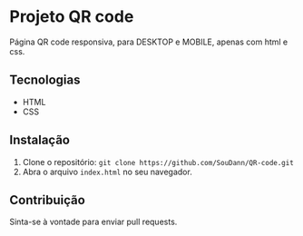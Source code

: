 # Projeto QR code

Página QR code responsiva, para DESKTOP e MOBILE, apenas com html e css.

## Tecnologias

- HTML
- CSS

## Instalação

1. Clone o repositório: `git clone https://github.com/SouDann/QR-code.git`
2. Abra o arquivo `index.html` no seu navegador.

## Contribuição

Sinta-se à vontade para enviar pull requests.
